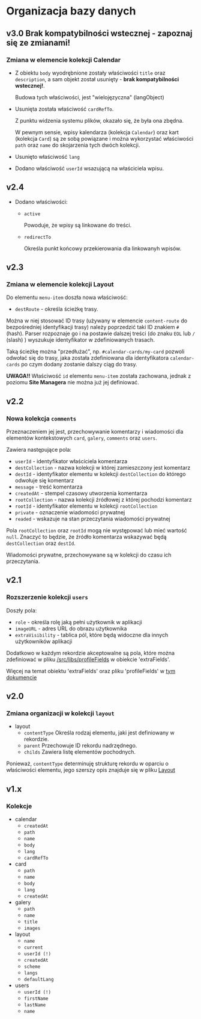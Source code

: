 # Organizacja bazy danych

## v3.0 Brak kompatybilności wstecznej - zapoznaj się ze zmianami!

### Zmiana w elemencie kolekcji Calendar

- Z obiektu `body` wyodrębnione zostały właściwości `title` oraz `description`, a sam objekt został usunięty - **brak kompatybilności wstecznej!**.

  Budowa tych właściwości, jest "wielojęzyczna" (langObject)

- Usunięta została właściwość `cardRefTo`.

  Z punktu widzenia systemu plików, okazało się, że była ona zbędna.

  W pewnym sensie, wpisy kalendarza (kolekcja `Calendar`) oraz kart (kolekcja `Card`) są ze sobą powiązane i można wykorzystać właściwości `path` oraz `name` do skojarzenia tych dwóch kolekcji.

- Usunięto właściwość `lang`
- Dodano właściwość `userId` wsazującą na właściciela wpisu.

## v2.4

- Dodano właściwości:

  - `active`

    Powoduje, że wpisy są linkowane do treści.

  - `redirectTo`

    Określa punkt końcowy przekierowania dla linkowanyh wpisów.

## v2.3

### Zmiana w elemencie kolekcji Layout

Do elementu `menu-item` doszła nowa właściwość:

- `destRoute` - określa ścieżkę trasy.

Można w niej stosować ID trasy (używany w elemencie `content-route` do bezpośredniej identyfikacji trasy) należy poprzedzić taki ID znakiem `#` (hash).
Parser rozpoznaje go i na postawie dalszej treści (do znaku `EOL` lub `/` (slash) ) wyszukuje identyfikator w zdefiniowanych trasach.

Taką ścieżkę można "przedłużać", np. `#calendar-cards/my-card` pozwoli odwołać się do trasy, jaka została zdefiniowana dla identyfikatora `calendar-cards` po czym dodany zostanie dalszy ciąg do trasy.

**UWAGA!!** Właściwość `id` elementu `menu-item` została zachowana, jednak z poziomu **Site Managera** nie można już jej definiować.

## v2.2

### Nowa kolekcja `comments`

Przeznaczeniem jej jest, przechowywanie komentarzy i wiadomości dla elementów kontekstowych `card`, `galery`, `comments` oraz `users`.

Zawiera następujące pola:

- `userId` - identyfikator właściciela komentarza
- `destCollection` - nazwa kolekcji w której zamieszczony jest komentarz
- `destId` - identyfikator elementu w kolekcji `destCollection` do którego odwołuje się komentarz
- `message` - treść komentarza
- `createdAt` - stempel czasowy utworzenia komentarza
- `rootCollection` - nazwa kolekcji źródłowej z której pochodzi komentarz
- `rootId` - identyfikator elementu w kolekcji `rootCollection`
- `private` - oznaczenie wiadomości prywatnej
- `readed` - wskazuje na stan przeczytania wiadomości prywatnej

Pola `rootCollection` oraz `rootId` mogą nie występować lub mieć wartość `null`. Znaczyć to będzie, że źródło komentarza wskazywać będą `destCollection` oraz `destId`.

Wiadomości prywatne, przechowywane są w kolekcji do czasu ich przeczytania.

## v2.1

### Rozszerzenie kolekcji `users`

Doszły pola:

- `role` - określa rolę jaką pełni użytkownik w aplikacji
- `imageURL` - adres URL do obrazu użytkownika
- `extraVisibility` - tablica pól, które będą widoczne dla innych użytkowników aplikacji

Dodatkowo w każdym rekordzie akceptowalne są pola, które można zdefiniować w pliku [/src/libs/profileFields](profileFields.js) w obiekcie 'extraFields'.

Więcej na temat obiektu 'extraFields' oraz pliku 'profileFields' w [tym dokumencie](profileFields.md)

## v2.0

### Zmiana organizacji w kolekcji `layout`

- layout
  - `contentType`
    Określa rodzaj elementu, jaki jest definiowany w rekordzie.
  - `parent`
    Przechowuje ID rekordu nadrzędnego.
  - `childs`
    Zawiera listę elementów pochodnych.

Ponieważ, `contentType` determinuję strukturę rekordu w oparciu o właściwości elementu, jego szerszy opis znajduje się w pliku [Layout](elements.md)

## v1.x

### Kolekcje

- calendar
  - `createdAt`
  - `path`
  - `name`
  - `body`
  - `lang`
  - `cardRefTo`
- card
  - `path`
  - `name`
  - `body`
  - `lang`
  - `createdAt`
- galery
  - `path`
  - `name`
  - `title`
  - `images`
- layout
  - `name`
  - `current`
  - `userId (!)`
  - `createdAt`
  - `scheme`
  - `langs`
  - `defaultLang`
- users
  - `userId (!)`
  - `firstName`
  - `lastName`
  - `name`

